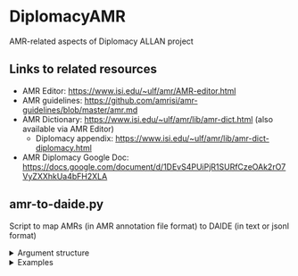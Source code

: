 # DiplomacyAMR
AMR-related aspects of Diplomacy ALLAN project

## Links to related resources
* AMR Editor: https://www.isi.edu/~ulf/amr/AMR-editor.html
* AMR guidelines: https://github.com/amrisi/amr-guidelines/blob/master/amr.md
* AMR Dictionary: https://www.isi.edu/~ulf/amr/lib/amr-dict.html (also available via AMR Editor)
    * Diplomacy appendix: https://www.isi.edu/~ulf/amr/lib/amr-dict-diplomacy.html
* AMR Diplomacy Google Doc: https://docs.google.com/document/d/1DEvS4PUiPjR1SURfCzeOAk2rO7VyZXXhkUa4bFH2XLA

## amr-to-daide.py

Script to map AMRs (in AMR annotation file format) to DAIDE (in text or jsonl format)

<details>
<summary>Argument structure</summary>

```
usage: amr-to-daide.py [-h] [-i AMR-INPUT-FILENAME] [-o OUTPUT-FILENAME] [-j JSONL-OUTPUT-FILENAME] [-m MAX] [-d] [-v]

Maps AMR to DAIDE in classical or jsonl format

options:
  -h, --help            show this help message and exit
  -i AMR-INPUT-FILENAME, --input AMR-INPUT-FILENAME
  -o OUTPUT-FILENAME, --output OUTPUT-FILENAME
                        (default: STDOUT)
  -j JSONL-OUTPUT-FILENAME, --json JSONL-OUTPUT-FILENAME
                        (default: None)
  -m MAX, --max MAX     (maximum number of AMRs in ouput)
  -d, --developer_mode
  -v, --verbose         write change log etc. to STDERR
```
</details>

<details>
<summary>Examples</summary>

```
cd DiplomacyAMR/annotations
../code/amr-to-daide.py -i dip-all-amr-smosher.txt --max 10
../code/amr-to-daide.py -i dip-all-amr-smosher.txt -o dip-all-amr-daide-smosher.txt -j dip-all-amr-daide-smosher.jsonl
``` 
</details>

